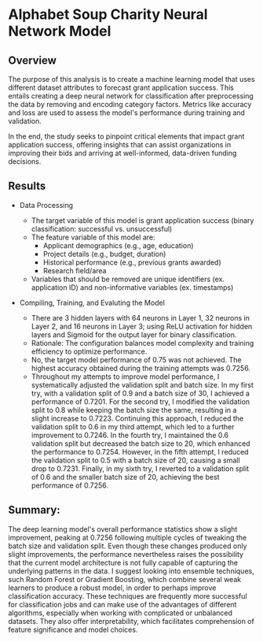# Alphabet Soup Charity Neural Network Model 

## Overview 
The purpose of this analysis is to create a machine learning model that uses different dataset attributes to forecast grant application success. This entails creating a deep neural network for classification after preprocessing the data by removing and encoding category factors. Metrics like accuracy and loss are used to assess the model's performance during training and validation.

In the end, the study seeks to pinpoint critical elements that impact grant application success, offering insights that can assist organizations in improving their bids and arriving at well-informed, data-driven funding decisions.

## Results 
- Data Processing 
    - The target variable of this model is grant application success (binary classification: successful vs. unsuccessful)
    - The feature variable of this model are:
        - Applicant demographics (e.g., age, education)
        - Project details (e.g., budget, duration)
        - Historical performance (e.g., previous grants awarded)
        - Research field/area
    - Variables that should be removed are unique identifiers (ex. application ID) and non-informative variables (ex. timestamps)

- Compiling, Training, and Evaluting the Model 
    - There are 3 hidden layers with 64 neurons in Layer 1, 32 neurons in Layer 2, and 16 neurons in Layer 3; using ReLU activation for hidden layers and Sigmoid for the output layer for binary classification.
    - Rationale: The configuration balances model complexity and training efficiency to optimize performance.
    - No, the target model performance of 0.75 was not achieved. The highest accuracy obtained during the training attempts was 0.7256.
    - Throughout my attempts to improve model performance, I systematically adjusted the validation split and batch size. In my first try, with a validation split of 0.9 and a batch size of 30, I achieved a performance of 0.7201. For the second try, I modified the validation split to 0.8 while keeping the batch size the same, resulting in a slight increase to 0.7223. Continuing this approach, I reduced the validation split to 0.6 in my third attempt, which led to a further improvement to 0.7246. In the fourth try, I maintained the 0.6 validation split but decreased the batch size to 20, which enhanced the performance to 0.7254. However, in the fifth attempt, I reduced the validation split to 0.5 with a batch size of 20, causing a small drop to 0.7231. Finally, in my sixth try, I reverted to a validation split of 0.6 and the smaller batch size of 20, achieving the best performance of 0.7256.

## Summary: 
The deep learning model's overall performance statistics show a slight improvement, peaking at 0.7256 following multiple cycles of tweaking the batch size and validation split. Even though these changes produced only slight improvements, the performance nevertheless raises the possibility that the current model architecture is not fully capable of capturing the underlying patterns in the data. I suggest looking into ensemble techniques, such Random Forest or Gradient Boosting, which combine several weak learners to produce a robust model, in order to perhaps improve classification accuracy. These techniques are frequently more successful for classification jobs and can make use of the advantages of different algorithms, especially when working with complicated or unbalanced datasets. They also offer interpretability, which facilitates comprehension of feature significance and model choices.